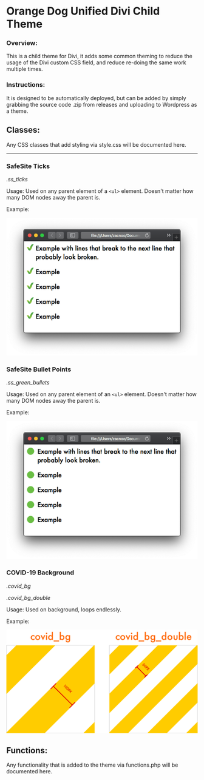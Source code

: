 # Orange Dog Unified Divi Child Theme
### Overview:

This is a child theme for Divi, it adds some common theming to reduce the usage of the Divi custom CSS field, and reduce re-doing the same work multiple times.

### Instructions:
It is designed to be automatically deployed, but can be added by simply grabbing the source code .zip from releases and uploading to Wordpress as a theme.




## Classes:

Any CSS classes that add styling via style.css will be documented here.

****

### SafeSite Ticks

*.ss_ticks*

Usage: Used on any parent element of a `<ul>` element. Doesn't matter how many DOM nodes away the parent is.

Example:

![image-20200502184558163](README.assets/image-20200502184558163.png)



### SafeSite Bullet Points

*.ss_green_bullets*

Usage: Used on any parent element of an `<ul>` element. Doesn't matter how many DOM nodes away the parent is.

Example:

![image-20200502184539243](README.assets/image-20200502184539243.png)



### COVID-19 Background

*.covid_bg*

*.covid_bg_double*

Usage: Used on background, loops endlessly.

Example:

![covid_combined-8319378](README.assets/covid_combined-8319378.png)



## Functions:

Any functionality that is added to the theme via functions.php will be documented here.
